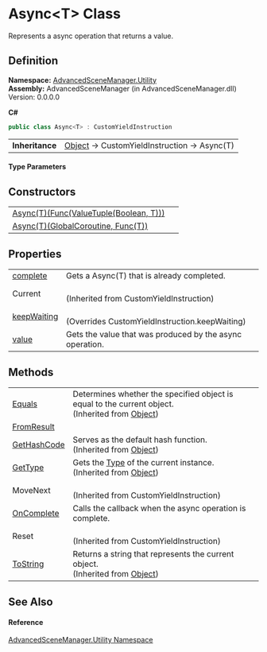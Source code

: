 # Async&lt;T&gt; Class


Represents a async operation that returns a value.



## Definition
**Namespace:** <a href="N_AdvancedSceneManager_Utility.md">AdvancedSceneManager.Utility</a>  
**Assembly:** AdvancedSceneManager (in AdvancedSceneManager.dll) Version: 0.0.0.0

**C#**
``` C#
public class Async<T> : CustomYieldInstruction

```

<table><tr><td><strong>Inheritance</strong></td><td><a href="https://learn.microsoft.com/dotnet/api/system.object" target="_blank" rel="noopener noreferrer">Object</a>  →  CustomYieldInstruction  →  Async(T)</td></tr>
</table>



#### Type Parameters
<dl><dt /><dd /></dl>

## Constructors
<table>
<tr>
<td><a href="M_AdvancedSceneManager_Utility_Async_1__ctor_1.md">Async(T)(Func(ValueTuple(Boolean, T)))</a></td>
<td> </td></tr>
<tr>
<td><a href="M_AdvancedSceneManager_Utility_Async_1__ctor.md">Async(T)(GlobalCoroutine, Func(T))</a></td>
<td> </td></tr>
</table>

## Properties
<table>
<tr>
<td><a href="P_AdvancedSceneManager_Utility_Async_1_complete.md">complete</a></td>
<td>Gets a Async(T) that is already completed.</td></tr>
<tr>
<td>Current</td>
<td><br />(Inherited from CustomYieldInstruction)</td></tr>
<tr>
<td><a href="P_AdvancedSceneManager_Utility_Async_1_keepWaiting.md">keepWaiting</a></td>
<td><br />(Overrides CustomYieldInstruction.keepWaiting)</td></tr>
<tr>
<td><a href="P_AdvancedSceneManager_Utility_Async_1_value.md">value</a></td>
<td>Gets the value that was produced by the async operation.</td></tr>
</table>

## Methods
<table>
<tr>
<td><a href="https://learn.microsoft.com/dotnet/api/system.object.equals#system-object-equals(system-object)" target="_blank" rel="noopener noreferrer">Equals</a></td>
<td>Determines whether the specified object is equal to the current object.<br />(Inherited from <a href="https://learn.microsoft.com/dotnet/api/system.object" target="_blank" rel="noopener noreferrer">Object</a>)</td></tr>
<tr>
<td><a href="M_AdvancedSceneManager_Utility_Async_1_FromResult.md">FromResult</a></td>
<td> </td></tr>
<tr>
<td><a href="https://learn.microsoft.com/dotnet/api/system.object.gethashcode" target="_blank" rel="noopener noreferrer">GetHashCode</a></td>
<td>Serves as the default hash function.<br />(Inherited from <a href="https://learn.microsoft.com/dotnet/api/system.object" target="_blank" rel="noopener noreferrer">Object</a>)</td></tr>
<tr>
<td><a href="https://learn.microsoft.com/dotnet/api/system.object.gettype" target="_blank" rel="noopener noreferrer">GetType</a></td>
<td>Gets the <a href="https://learn.microsoft.com/dotnet/api/system.type" target="_blank" rel="noopener noreferrer">Type</a> of the current instance.<br />(Inherited from <a href="https://learn.microsoft.com/dotnet/api/system.object" target="_blank" rel="noopener noreferrer">Object</a>)</td></tr>
<tr>
<td>MoveNext</td>
<td><br />(Inherited from CustomYieldInstruction)</td></tr>
<tr>
<td><a href="M_AdvancedSceneManager_Utility_Async_1_OnComplete.md">OnComplete</a></td>
<td>Calls the callback when the async operation is complete.</td></tr>
<tr>
<td>Reset</td>
<td><br />(Inherited from CustomYieldInstruction)</td></tr>
<tr>
<td><a href="https://learn.microsoft.com/dotnet/api/system.object.tostring" target="_blank" rel="noopener noreferrer">ToString</a></td>
<td>Returns a string that represents the current object.<br />(Inherited from <a href="https://learn.microsoft.com/dotnet/api/system.object" target="_blank" rel="noopener noreferrer">Object</a>)</td></tr>
</table>

## See Also


#### Reference
<a href="N_AdvancedSceneManager_Utility.md">AdvancedSceneManager.Utility Namespace</a>  
